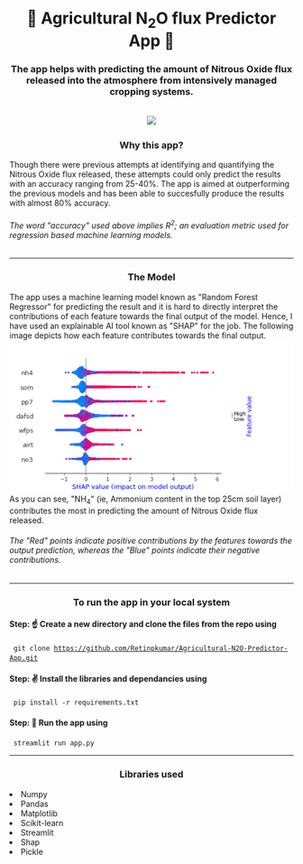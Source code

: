 <h1 align=center> 🌿 Agricultural N<sub>2</sub>O flux Predictor App 🌿 </h1>

<h3 align=center>The app helps with predicting the amount of Nitrous Oxide flux released into the atmosphere from intensively managed cropping systems. </h3>
<br>
<div align=center>
<img src="https://user-images.githubusercontent.com/67088817/150121924-49649c78-3a7a-43d5-b385-de90dcba44ea.png" height="450"></img>
<br>
</div>
<h3 align=center> Why this app? </h3>
<p>Though there were previous attempts at identifying and quantifying the Nitrous Oxide flux released, these attempts could only predict the results with an accuracy ranging from 25-40%. The app is aimed at outperforming the previous models and has been able to succesfully produce the results with almost 80% accuracy.</p>

###### The word "accuracy" used above implies R<sup>2</sup>; an evaluation metric used for regression based machine learning models.
<hr>
<h3 align=center> The Model </h3>
The app uses a machine learning model known as "Random Forest Regressor" for predicting the result and it is hard to directly interpret the contributions of each feature towards the final output of the model. Hence, I have used an explainable AI tool known as "SHAP" for the job. The following image depicts how each feature contributes towards the final output.
<div align=center>
<img src="https://github.com/Retinpkumar/Agricultural-N2O-Predictor-App/blob/main/plots/summaryplot.png"></img>
</div>
As you can see, "NH<sub>4</sub>" (ie, Ammonium content in the top 25cm soil layer) contributes the most in predicting the amount of Nitrous Oxide flux released. 

###### The "Red" points indicate positive contributions by the features towards the output prediction, whereas the "Blue" points indicate their negative contributions.
<hr>
<h3 align=center> To run the app in your local system </h3>

#### Step: ☝ Create a new directory and clone the files from the repo using
<code> git clone https://github.com/Retinpkumar/Agricultural-N2O-Predictor-App.git</code>
#### Step: ✌ Install the libraries and dependancies using
<code> pip install -r requirements.txt </code>
#### Step: 🤟 Run the app using
<code> streamlit run app.py </code>
<hr>

<h3 align=center> Libraries used </h3>
<li> Numpy </li> 
<li> Pandas </li>
<li> Matplotlib </li>
<li> Scikit-learn </li>
<li> Streamlit </li>
<li> Shap </li>
<li> Pickle </li>
